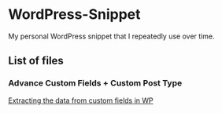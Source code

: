 # WordPress-Snippet
My personal WordPress snippet that I repeatedly use over time.

## List of files
### Advance Custom Fields + Custom Post Type
<a href="https://github.com/buditanrim/WordPress-Snippet/blob/master/Custom%20Post/WP_Query(%20Advance%20Custom%20Fields%20)">Extracting the data from custom fields in WP</a>
